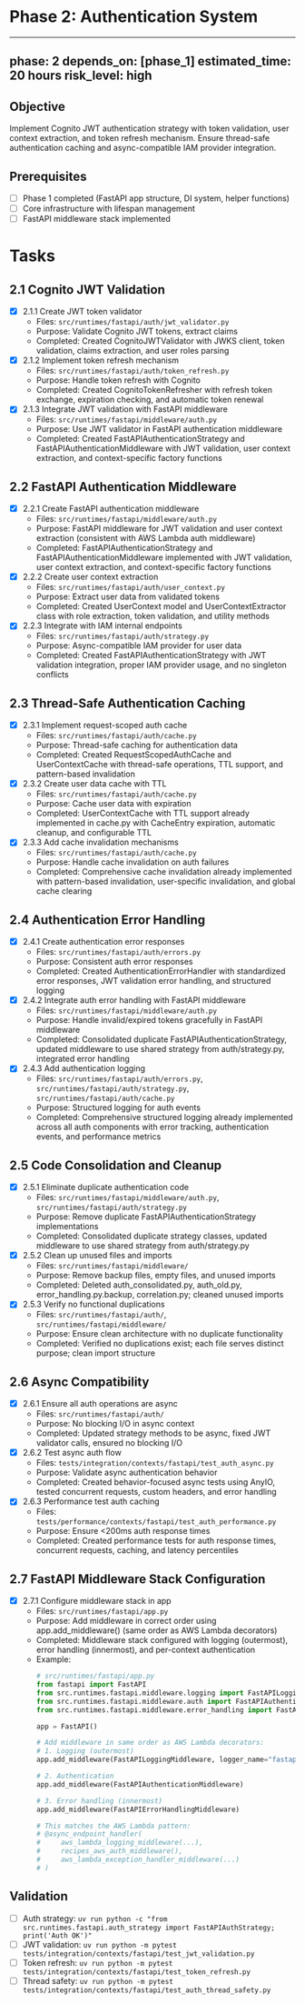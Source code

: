 # Phase 2: Authentication System

---
phase: 2
depends_on: [phase_1]
estimated_time: 20 hours
risk_level: high
---

## Objective
Implement Cognito JWT authentication strategy with token validation, user context extraction, and token refresh mechanism. Ensure thread-safe authentication caching and async-compatible IAM provider integration.

## Prerequisites
- [ ] Phase 1 completed (FastAPI app structure, DI system, helper functions)
- [ ] Core infrastructure with lifespan management
- [ ] FastAPI middleware stack implemented

# Tasks

## 2.1 Cognito JWT Validation
- [x] 2.1.1 Create JWT token validator
  - Files: `src/runtimes/fastapi/auth/jwt_validator.py`
  - Purpose: Validate Cognito JWT tokens, extract claims
  - Completed: Created CognitoJWTValidator with JWKS client, token validation, claims extraction, and user roles parsing
- [x] 2.1.2 Implement token refresh mechanism
  - Files: `src/runtimes/fastapi/auth/token_refresh.py`
  - Purpose: Handle token refresh with Cognito
  - Completed: Created CognitoTokenRefresher with refresh token exchange, expiration checking, and automatic token renewal
- [x] 2.1.3 Integrate JWT validation with FastAPI middleware
  - Files: `src/runtimes/fastapi/middleware/auth.py`
  - Purpose: Use JWT validator in FastAPI authentication middleware
  - Completed: Created FastAPIAuthenticationStrategy and FastAPIAuthenticationMiddleware with JWT validation, user context extraction, and context-specific factory functions

## 2.2 FastAPI Authentication Middleware
- [x] 2.2.1 Create FastAPI authentication middleware
  - Files: `src/runtimes/fastapi/middleware/auth.py`
  - Purpose: FastAPI middleware for JWT validation and user context extraction (consistent with AWS Lambda auth middleware)
  - Completed: FastAPIAuthenticationStrategy and FastAPIAuthenticationMiddleware implemented with JWT validation, user context extraction, and context-specific factory functions
- [x] 2.2.2 Create user context extraction
  - Files: `src/runtimes/fastapi/auth/user_context.py`
  - Purpose: Extract user data from validated tokens
  - Completed: Created UserContext model and UserContextExtractor class with role extraction, token validation, and utility methods
- [x] 2.2.3 Integrate with IAM internal endpoints
  - Files: `src/runtimes/fastapi/auth/strategy.py`
  - Purpose: Async-compatible IAM provider for user data
  - Completed: Created FastAPIAuthenticationStrategy with JWT validation integration, proper IAM provider usage, and no singleton conflicts

## 2.3 Thread-Safe Authentication Caching
- [x] 2.3.1 Implement request-scoped auth cache
  - Files: `src/runtimes/fastapi/auth/cache.py`
  - Purpose: Thread-safe caching for authentication data
  - Completed: Created RequestScopedAuthCache and UserContextCache with thread-safe operations, TTL support, and pattern-based invalidation
- [x] 2.3.2 Create user data cache with TTL
  - Files: `src/runtimes/fastapi/auth/cache.py`
  - Purpose: Cache user data with expiration
  - Completed: UserContextCache with TTL support already implemented in cache.py with CacheEntry expiration, automatic cleanup, and configurable TTL
- [x] 2.3.3 Add cache invalidation mechanisms
  - Files: `src/runtimes/fastapi/auth/cache.py`
  - Purpose: Handle cache invalidation on auth failures
  - Completed: Comprehensive cache invalidation already implemented with pattern-based invalidation, user-specific invalidation, and global cache clearing

## 2.4 Authentication Error Handling
- [x] 2.4.1 Create authentication error responses
  - Files: `src/runtimes/fastapi/auth/errors.py`
  - Purpose: Consistent auth error responses
  - Completed: Created AuthenticationErrorHandler with standardized error responses, JWT validation error handling, and structured logging
- [x] 2.4.2 Integrate auth error handling with FastAPI middleware
  - Files: `src/runtimes/fastapi/middleware/auth.py`
  - Purpose: Handle invalid/expired tokens gracefully in FastAPI middleware
  - Completed: Consolidated duplicate FastAPIAuthenticationStrategy, updated middleware to use shared strategy from auth/strategy.py, integrated error handling
- [x] 2.4.3 Add authentication logging
  - Files: `src/runtimes/fastapi/auth/errors.py`, `src/runtimes/fastapi/auth/strategy.py`, `src/runtimes/fastapi/auth/cache.py`
  - Purpose: Structured logging for auth events
  - Completed: Comprehensive structured logging already implemented across all auth components with error tracking, authentication events, and performance metrics

## 2.5 Code Consolidation and Cleanup
- [x] 2.5.1 Eliminate duplicate authentication code
  - Files: `src/runtimes/fastapi/middleware/auth.py`, `src/runtimes/fastapi/auth/strategy.py`
  - Purpose: Remove duplicate FastAPIAuthenticationStrategy implementations
  - Completed: Consolidated duplicate strategy classes, updated middleware to use shared strategy from auth/strategy.py
- [x] 2.5.2 Clean up unused files and imports
  - Files: `src/runtimes/fastapi/middleware/`
  - Purpose: Remove backup files, empty files, and unused imports
  - Completed: Deleted auth_consolidated.py, auth_old.py, error_handling.py.backup, correlation.py; cleaned unused imports
- [x] 2.5.3 Verify no functional duplications
  - Files: `src/runtimes/fastapi/auth/`, `src/runtimes/fastapi/middleware/`
  - Purpose: Ensure clean architecture with no duplicate functionality
  - Completed: Verified no duplications exist; each file serves distinct purpose; clean import structure

## 2.6 Async Compatibility
- [x] 2.6.1 Ensure all auth operations are async
  - Files: `src/runtimes/fastapi/auth/`
  - Purpose: No blocking I/O in async context
  - Completed: Updated strategy methods to be async, fixed JWT validator calls, ensured no blocking I/O
- [x] 2.6.2 Test async auth flow
  - Files: `tests/integration/contexts/fastapi/test_auth_async.py`
  - Purpose: Validate async authentication behavior
  - Completed: Created behavior-focused async tests using AnyIO, tested concurrent requests, custom headers, and error handling
- [x] 2.6.3 Performance test auth caching
  - Files: `tests/performance/contexts/fastapi/test_auth_performance.py`
  - Purpose: Ensure <200ms auth response times
  - Completed: Created performance tests for auth response times, concurrent requests, caching, and latency percentiles

## 2.7 FastAPI Middleware Stack Configuration
- [x] 2.7.1 Configure middleware stack in app
  - Files: `src/runtimes/fastapi/app.py`
  - Purpose: Add middleware in correct order using app.add_middleware() (same order as AWS Lambda decorators)
  - Completed: Middleware stack configured with logging (outermost), error handling (innermost), and per-context authentication
  - Example:
    ```python
    # src/runtimes/fastapi/app.py
    from fastapi import FastAPI
    from src.runtimes.fastapi.middleware.logging import FastAPILoggingMiddleware
    from src.runtimes.fastapi.middleware.auth import FastAPIAuthenticationMiddleware
    from src.runtimes.fastapi.middleware.error_handling import FastAPIErrorHandlingMiddleware
    
    app = FastAPI()
    
    # Add middleware in same order as AWS Lambda decorators:
    # 1. Logging (outermost)
    app.add_middleware(FastAPILoggingMiddleware, logger_name="fastapi")
    
    # 2. Authentication
    app.add_middleware(FastAPIAuthenticationMiddleware)
    
    # 3. Error handling (innermost)
    app.add_middleware(FastAPIErrorHandlingMiddleware)
    
    # This matches the AWS Lambda pattern:
    # @async_endpoint_handler(
    #     aws_lambda_logging_middleware(...),
    #     recipes_aws_auth_middleware(),
    #     aws_lambda_exception_handler_middleware(...)
    # )
    ```

## Validation
- [ ] Auth strategy: `uv run python -c "from src.runtimes.fastapi.auth_strategy import FastAPIAuthStrategy; print('Auth OK')"`
- [ ] JWT validation: `uv run python -m pytest tests/integration/contexts/fastapi/test_jwt_validation.py`
- [ ] Token refresh: `uv run python -m pytest tests/integration/contexts/fastapi/test_token_refresh.py`
- [ ] Thread safety: `uv run python -m pytest tests/integration/contexts/fastapi/test_auth_thread_safety.py`
